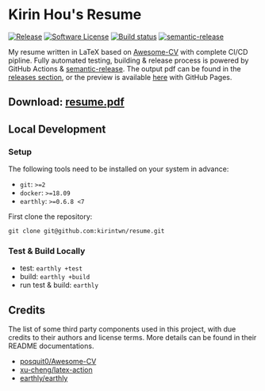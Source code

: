 # Kirin Hou's Resume

[![Release](https://img.shields.io/github/release/kirintwn/resume.svg?style=for-the-badge)](https://github.com/kirintwn/resume/releases/latest)
[![Software License](https://img.shields.io/badge/license-MIT-brightgreen.svg?style=for-the-badge)](/LICENSE.md)
[![Build status](https://img.shields.io/github/workflow/status/kirintwn/resume/general/main?style=for-the-badge)](https://github.com/kirintwn/resume/actions?workflow=general)
[![semantic-release](https://img.shields.io/badge/%20%20%F0%9F%93%A6%F0%9F%9A%80-semantic--release-e10079.svg?style=for-the-badge)](https://github.com/semantic-release/semantic-release)

My resume written in LaTeX based on [Awesome-CV](https://github.com/posquit0/Awesome-CV) with complete CI/CD pipline. Fully automated testing, building & release process is powered by GitHub Actions & [semantic-release](https://github.com/semantic-release/semantic-release). The output pdf can be found in the [releases section](https://github.com/kirintwn/resume/releases/latest), or the preview is available [here](https://kirintwn.github.io/resume/resume.pdf) with GitHub Pages.

## Download: [resume.pdf](https://kirintwn.github.io/resume/resume.pdf)

## Local Development

### Setup

The following tools need to be installed on your system in advance:

- `git`: `>=2`
- `docker`: `>=18.09`
- `earthly`: `>=0.6.8 <7`

First clone the repository:

```shell
git clone git@github.com:kirintwn/resume.git
```

### Test & Build Locally

- test: `earthly +test`
- build: `earthly +build`
- run test & build: `earthly`

## Credits

The list of some third party components used in this project, with due credits to their authors and license terms. More details can be found in their README documentations.

- [posquit0/Awesome-CV](https://github.com/posquit0/Awesome-CV)
- [xu-cheng/latex-action](https://github.com/xu-cheng/latex-action)
- [earthly/earthly](https://github.com/earthly/earthly)
